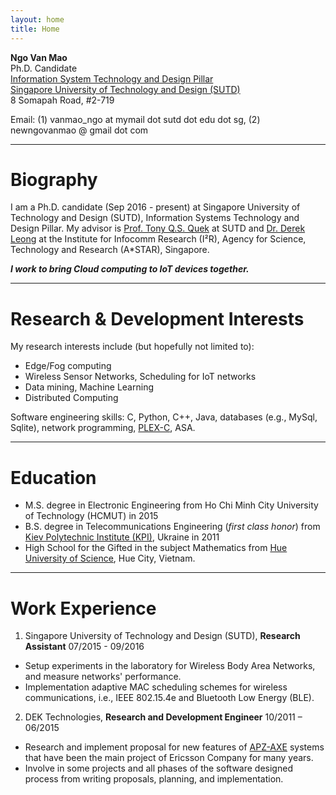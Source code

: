 ```yaml
---
layout: home
title: Home
---
```

**Ngo Van Mao**<br>
Ph.D. Candidate<br>
[Information System Technology and Design Pillar](https://istd.sutd.edu.sg/)<br>
[Singapore University of Technology and Design (SUTD)](https://sutd.edu.sg/)<br>
8 Somapah Road, #2-719<br>

Email: (1) vanmao\_ngo at mymail dot sutd dot edu dot sg,
 (2) newngovanmao @ gmail dot com

----------

# Biography

I am a Ph.D. candidate (Sep 2016 - present) at Singapore University of Technology and Design (SUTD), Information Systems Technology and Design Pillar.
My advisor is [Prof. Tony Q.S. Quek](http://people.sutd.edu.sg/~tonyquek/) at SUTD and [Dr. Derek Leong](https://dleong.github.io/#/home) at the Institute for Infocomm Research (I²R), Agency for Science, Technology and Research (A*STAR), Singapore.

***I work to bring Cloud computing to IoT devices together.***

----------
# Research & Development Interests
My research interests include (but hopefully not limited to):
* Edge/Fog computing
* Wireless Sensor Networks, Scheduling for IoT networks
* Data mining, Machine Learning
* Distributed Computing

Software engineering skills: C, Python, C++, Java, databases (e.g., MySql, Sqlite), network programming, [PLEX-C](https://en.wikipedia.org/wiki/PLEX_(programming_language)), ASA.

----------
# Education
* M.S. degree in Electronic Engineering from Ho Chi Minh City University of Technology (HCMUT) in 2015
* B.S. degree in Telecommunications Engineering (*first class honor*) from [Kiev Polytechnic Institute (KPI)](http://kpi.ua/en), Ukraine in 2011
* High School for the Gifted in the subject Mathematics from [Hue University of Science](http://www.husc.edu.vn/en/news.php), Hue City, Vietnam.

----------
# Work Experience
1. Singapore University of Technology and Design (SUTD), **Research Assistant** 07/2015 - 09/2016
* Setup experiments in the laboratory for Wireless Body Area Networks, and measure networks' performance.
* Implementation adaptive MAC scheduling schemes for wireless communications, i.e., IEEE 802.15.4e and Bluetooth Low Energy (BLE).

2. DEK Technologies, **Research and Development Engineer** 10/2011 – 06/2015
* Research and implement proposal for new features of [APZ-AXE](https://en.wikipedia.org/wiki/AXE_telephone_exchange) systems that have been the main project of Ericsson Company for many years.
* Involve in some projects and all phases of the software designed process from writing proposals, planning, and implementation. 
